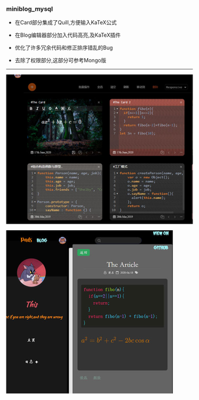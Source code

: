 ### miniblog_mysql

+ 在Card部分集成了Quill,方便输入KaTeX公式

+ 在Blog编辑器部分加入代码高亮,及KaTeX插件
+ 优化了许多冗余代码和修正排序错乱的Bug
+ 去除了权限部分,这部分可参考Mongo版

---

![](https://github.com/Mr-medusa/miniblog_mysql/blob/master/preview/blog01.jpg)



![](https://github.com/Mr-medusa/miniblog_mysql/blob/master/preview/blog02.jpg)











